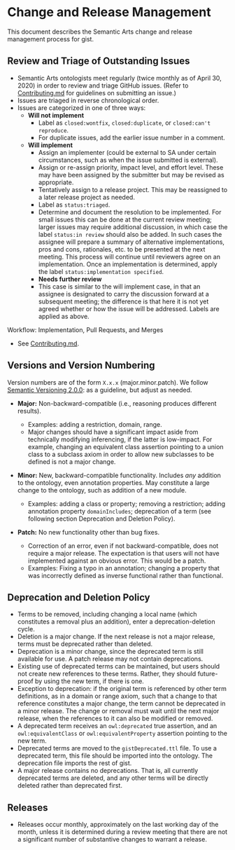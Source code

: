 Change and Release Management
=====

This document describes the Semantic Arts change and release management process for gist.

Review and Triage of Outstanding Issues
-----

- Semantic Arts ontologists meet regularly (twice monthly as of April 30, 2020) in order to review and triage GitHub issues. (Refer to [Contributing.md](Contributing.md) for guidelines on submitting an issue.)
- Issues are triaged in reverse chronological order.
- Issues are categorized in one of three ways:
  - **Will not implement**
    - Label as `closed:wontfix`, `closed:duplicate`, or `closed:can't reproduce`.
    - For duplicate issues, add the earlier issue number in a comment.
  - **Will implement**
    - Assign an implementer (could be external to SA under certain circumstances, such as when the issue submitted is external).
    - Assign or re-assign priority, impact level, and effort level. These may have been assigned by the submitter but may be revised as appropriate.
    - Tentatively assign to a release project. This may be reassigned to a later release project as needed.
    - Label as `status:triaged`.
    - Determine and document the resolution to be implemented. For small issues this can be done at the current review meeting; larger issues may require additional discussion, in which case the label `status:in review` should also be added. In such cases the assignee will prepare a summary of alternative implementations, pros and cons, rationales, etc. to be presented at the next meeting. This process will continue until reviewers agree on an implementation. Once an implementation is determined, apply the label `status:implementation specified`.
    - **Needs further review**
    - This case is similar to the will implement case, in that an assignee is designated to carry the discussion forward at a subsequent meeting; the difference is that here it is not yet agreed whether or how the issue will be addressed. Labels are applied as above.

Workflow: Implementation, Pull Requests, and Merges

- See [Contributing.md](Contributing.md).

Versions and Version Numbering
-----

Version numbers are of the form `X.x.x` (major.minor.patch). We follow [Semantic Versioning 2.0.0](https://semver.org/): as a guideline, but adjust as needed.

- **Major:** Non-backward-compatible (i.e., reasoning produces different results).
  - Examples: adding a restriction, domain, range.
  - Major changes should have a significant impact aside from technically modifying inferencing, if the latter is low-impact. For example, changing an equivalent class assertion pointing to a union class to a subclass axiom in order to allow new subclasses to be defined is not a major change.

- **Minor:** New, backward-compatible functionality. Includes _any_ addition to the ontology, even annotation properties. May constitute a large change to the ontology, such as addition of a new module.
  - Examples: adding a class or property; removing a restriction; adding annotation property `domainIncludes`; deprecation of a term (see following section Deprecation and Deletion Policy).

- **Patch:** No new functionality other than bug fixes.
  - Correction of an error, even if not backward-compatible, does not require a major release. The expectation is that users will not have implemented against an obvious error. This would be a patch.
  - Examples: Fixing a typo in an annotation; changing a property that was incorrectly defined as inverse functional rather than functional.
  
Deprecation and Deletion Policy
-----

- Terms to be removed, including changing a local name (which constitutes a removal plus an addition), enter a deprecation-deletion cycle.
- Deletion is a major change. If the next release is not a major release, terms must be deprecated rather than deleted.
- Deprecation is a minor change, since the deprecated term is still available for use. A patch release may not contain deprecations.
- Existing use of deprecated terms can be maintained, but users should not create new references to these terms. Rather, they should future-proof by using the new term, if there is one.
- Exception to deprecation: if the original term is referenced by other term definitions, as in a domain or range axiom, such that a change to that reference constitutes a major change, the term cannot be deprecated in a minor release. The change or removal must wait until the next major release, when the references to it can also be modified or removed.
- A deprecated term receives an `owl:deprecated` true assertion, and an `owl:equivalentClass` or `owl:equivalentProperty` assertion pointing to the new term.
- Deprecated terms are moved to the `gistDeprecated.ttl` file. To use a deprecated term, this file should be imported into the ontology. The deprecation file imports the rest of gist.
- A major release contains no deprecations. That is, all currently deprecated terms are deleted, and any other terms will be directly deleted rather than deprecated first.

Releases
-----

- Releases occur monthly, approximately on the last working day of the month, unless it is determined during a review meeting that there are not a significant number of substantive changes to warrant a release.
